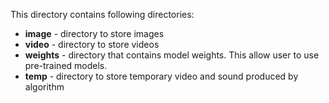 This directory contains following directories:

* **image** - directory to store images
* **video** - directory to store videos
* **weights** - directory that contains model weights. This allow user to use pre-trained models.
* **temp** - directory to store temporary video and sound produced by algorithm
